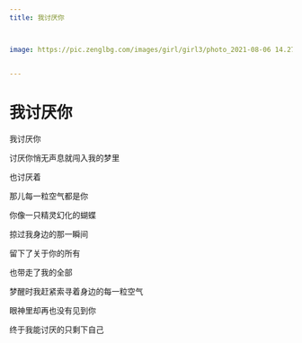 ```yaml
---
title: 我讨厌你



image: https://pic.zenglbg.com/images/girl/girl3/photo_2021-08-06 14.27.01.jpeg


---
```


#  我讨厌你

我讨厌你

讨厌你悄无声息就闯入我的梦里

也讨厌着

那儿每一粒空气都是你

你像一只精灵幻化的蝴蝶

掠过我身边的那一瞬间

留下了关于你的所有

也带走了我的全部

梦醒时我赶紧索寻着身边的每一粒空气

眼神里却再也没有见到你

终于我能讨厌的只剩下自己